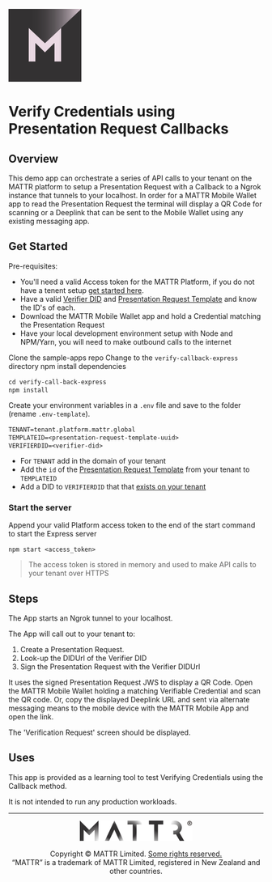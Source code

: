 [![MATTR](../docs/assets/mattr-logo-square.svg)](https://github.com/mattrglobal)

# Verify Credentials using Presentation Request Callbacks

## Overview
This demo app can orchestrate a series of API calls to your tenant on the MATTR platform to setup a Presentation Request with a Callback to a Ngrok instance that tunnels to your localhost.
In order for a MATTR Mobile Wallet app to read the Presentation Request the terminal will display a QR Code for scanning or a Deeplink that can be sent to the Mobile Wallet using any existing messaging app.

## Get Started

Pre-requisites:

* You'll need a valid Access token for the MATTR Platform, if you do not have a tenent setup [get started here](https://mattr.global/get-started).
* Have a valid [Verifier DID](https://learn.mattr.global/api-ref#operation/retrieveListOfDids) and [Presentation Request Template](https://learn.mattr.global/api-ref#operation/createPresTemplate) and know the ID's of each.
* Download the MATTR Mobile Wallet app and hold a Credential matching the Presentation Request 
* Have your local development environment setup with Node and NPM/Yarn, you will need to make outbound calls to the internet

Clone the sample-apps repo
Change to the `verify-callback-express` directory
npm install dependencies


```
cd verify-call-back-express
npm install
```

Create your environment variables in a `.env` file and save to the folder (rename `.env-template`).
```
TENANT=tenant.platform.mattr.global
TEMPLATEID=<presentation-request-template-uuid>
VERIFIERDID=<verifier-did>

```
* For `TENANT` add in the domain of your tenant
* Add the `id` of the [Presentation Request Template](https://learn.mattr.global/api-ref#operation/createPresTemplate) from your tenant to `TEMPLATEID`
* Add a DID to `VERIFIERDID` that that [exists on your tenant](https://learn.mattr.global/api-ref#operation/retrieveListOfDids)

### Start the server
Append your valid Platform access token to the end of the start command to start the Express server
```
npm start <access_token>
```

> The access token is stored in memory and used to make API calls to your tenant over HTTPS

## Steps
The App starts an Ngrok tunnel to your localhost.

The App will call out to your tenant to:
1. Create a Presentation Request.
2. Look-up the DIDUrl of the Verifier DID
3. Sign the Presentation Request with the Verifier DIDUrl

It uses the signed Presentation Request JWS to display a QR Code. Open the MATTR Mobile Wallet holding a matching Verifiable Credential and scan the QR code.
Or, copy the displayed Deeplink URL and sent via alternate messaging means to the mobile device with the MATTR Mobile App and open the link.

The 'Verification Request' screen should be displayed.

## Uses
This app is provided as a learning tool to test Verifying Credentials using the Callback method.

It is not intended to run any production workloads.

---

<p align="center"><a href="https://mattr.global" target="_blank"><img height="40px" src ="../docs/assets/mattr-logo-tm.svg"></a></p><p align="center">Copyright © MATTR Limited. <a href="../LICENSE">Some rights reserved.</a><br/>“MATTR” is a trademark of MATTR Limited, registered in New Zealand and other countries.</p>
